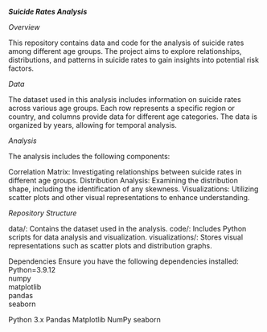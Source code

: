 ***Suicide Rates Analysis***

*Overview*

This repository contains data and code for the analysis of suicide rates among different age groups. The project aims to explore relationships, distributions, and patterns in suicide rates to gain insights into potential risk factors.

*Data*

The dataset used in this analysis includes information on suicide rates across various age groups. Each row represents a specific region or country, and columns provide data for different age categories. The data is organized by years, allowing for temporal analysis.

*Analysis*

The analysis includes the following components:

Correlation Matrix: Investigating relationships between suicide rates in different age groups.
Distribution Analysis: Examining the distribution shape, including the identification of any skewness.
Visualizations: Utilizing scatter plots and other visual representations to enhance understanding.

*Repository Structure*

data/: Contains the dataset used in the analysis.
code/: Includes Python scripts for data analysis and visualization.
visualizations/: Stores visual representations such as scatter plots and distribution graphs.


Dependencies
Ensure you have the following dependencies installed:
Python=3.9.12\
numpy\
matplotlib\
pandas \
seaborn

Python 3.x
Pandas
Matplotlib
NumPy
seaborn
